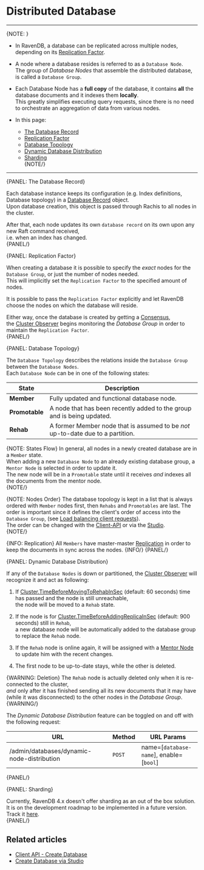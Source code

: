 # Distributed Database
---

{NOTE: }

* In RavenDB, a database can be replicated across multiple nodes, depending on its [Replication Factor](../../../server/clustering/distribution/distributed-database#replication-factor).  

* A node where a database resides is referred to as a `Database Node`.  
  The group of _Database Nodes_ that assemble the distributed database, is called a `Database Group`.  

* Each Database Node has a **full copy** of the database, it contains **all** the database documents and it indexes them **locally**.  
  This greatly simplifies executing query requests, since there is no need to orchestrate an aggregation of data from various nodes.  

* In this page:  
  * [The Database Record](../../../server/clustering/distribution/distributed-database#the-database-record)  
  * [Replication Factor](../../../server/clustering/distribution/distributed-database#replication-factor)  
  * [Database Topology](../../../server/clustering/distribution/distributed-database#database-topology)  
  * [Dynamic Database Distribution](../../../server/clustering/distribution/distributed-database#dynamic-database-distribution)  
  * [Sharding](../../../server/clustering/distribution/distributed-database#sharding)  
{NOTE/}

---

{PANEL: The Database Record}

Each database instance keeps its configuration (e.g. Index definitions, Database topology) in a [Database Record](../../../client-api/operations/server-wide/create-database) object.  
Upon database creation, this object is passed through Rachis to all nodes in the cluster.  

After that, each node updates its own `database record` on its own upon any new Raft command received,  
i.e. when an index has changed.  
{PANEL/}

{PANEL: Replication Factor}

When creating a database it is possible to specify the _exact_ nodes for the `Database Group`, or just the number of nodes needed.  
This will implicitly set the `Replication Factor` to the specified amount of nodes.  

It is possible to pass the `Replication Factor` explicitly and let RavenDB choose the nodes on which the database will reside.  

Either way, once the database is created by getting a [Consensus](../../../server/clustering/rachis/consensus-operations),  
the [Cluster Observer](../../../server/clustering/distribution/cluster-observer) begins monitoring the _Database Group_ in order to maintain the `Replication Factor`.  
{PANEL/}

{PANEL: Database Topology}

The `Database Topology` describes the relations inside the `Database Group` between the `Database Nodes`.  
Each `Database Node` can be in one of the following states:  

| State | Description |
| - | - |
| **Member** | Fully updated and functional database node. |
| **Promotable** | A node that has been recently added to the group and is being updated. |
| **Rehab** | A former Member node that is assumed to be _not_ up-to-date due to a partition. |

{NOTE: States Flow}
In general, all nodes in a newly created database are in a `Member` state.  
When adding a new `Database Node` to an already existing database group, a `Mentor Node` 
is selected in order to update it.  
The new node will be in a `Promotable` state until it receives _and_ indexes all the documents from the mentor node.  
{NOTE/}

{NOTE: Nodes Order}
The database topology is kept in a list that is always ordered with `Member` nodes first, then `Rehabs` and `Promotables` are last. 
The order is important since it defines the client's order of access into the `Database Group`, (see [Load balancing client requests](../../../client-api/configuration/load-balance/overview)).  
The order can be changed with the [Client-API](../../../client-api/operations/server-wide/reorder-database-members)
or via the [Studio](../../../studio/database/settings/manage-database-group#database-group-topology---actions).  
{NOTE/}

{INFO: Replication}
All `Members` have master-master [Replication](../../../server/clustering/replication/replication) in order to keep the documents in sync across the nodes.
{INFO/}
{PANEL/}

{PANEL: Dynamic Database Distribution}

If any of the `Database Nodes` is down or partitioned, the [Cluster Observer](../../../server/clustering/distribution/cluster-observer) will recognize it and act as following:  

1. If [Cluster.TimeBeforeMovingToRehabInSec](../../../server/configuration/cluster-configuration#cluster.timebeforemovingtorehabinsec) (default: 60 seconds) time has passed and the node is still unreachable,  
   the node will be moved to a `Rehab` state.

2. If the node is for [Cluster.TimeBeforeAddingReplicaInSec](../../../server/configuration/cluster-configuration#cluster.timebeforeaddingreplicainsec) (default: 900 seconds) still in `Rehab`,  
   a new database node will be automatically added to the database group to replace the `Rehab` node.

3. If the `Rehab` node is online again, it will be assigned with a [Mentor Node](../../../server/clustering/distribution/highly-available-tasks#responsible-node) to update him with the recent changes.

4. The first node to be up-to-date stays, while the other is deleted.

{WARNING: Deletion}
The `Rehab` node is actually deleted only when it is re-connected to the cluster,  
_and_ only after it has finished sending all its new documents that it may have (while it was disconnected) to the other nodes in the _Database Group_.  
{WARNING/}

The _Dynamic Database Distribution_ feature can be toggled on and off with the following request:

| URL | Method | URL Params |
| - | - | - |
| /admin/databases/dynamic-node-distribution | `POST` | name=[`database-name`], enable=[`bool`] |
{PANEL/}

{PANEL: Sharding}

Currently, RavenDB 4.x doesn't offer sharding as an out of the box solution.  
It is on the development roadmap to be implemented in a future version. Track it [here](https://issues.hibernatingrhinos.com/issue/RavenDB-8115).  
{PANEL/}

## Related articles 

- [Client API - Create Database](../../../client-api/operations/server-wide/create-database)  
- [Create Database via Studio](../../../studio/database/create-new-database/general-flow)  
